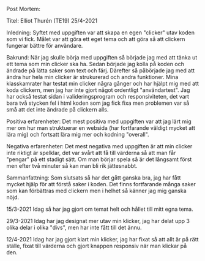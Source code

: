 Post Mortem:

Titel: Elliot Thurén (TE19) 25/4-2021

Inledning:
Syftet med uppgiften var att skapa en egen "clicker" utav koden som vi fick.
Målet var att göra ett eget tema och att göra så att clickern fungerar bättre för användare.

Bakrund:
När jag skulle börja med uppgiften så började jag med att tänka ut ett tema som min clicker ska ha.
Sedan började jag kolla på koden och ändrade på lätta saker som text och färj.
Därefter så påbörjade jag med att ändra hur hela min clicker är strukurerad och andra funktioner.
Mina klasskamrater har testat min clicker några gånger och har hjälpt mig med att koda clickern, men jag har inte gjort något ordentligt "användartest".
Jag har också testat sidan i valideringsprogram och responsiviteten, det vart bara två stycken fel i html koden som jag fick fixa men problemen var så små att det inte ändrade på clickern alls.

Positiva erfarenheter:
Det mest positiva med uppgiften var att jag lärt mig mer om hur man struktuerar en websida (har fortfarande väldigt mycket att lära mig) och fortsatt lära mig mer och kodning "overall".

Negativa erfarenheter:
Det mest negativa med uppgiften är att min clicker inte riktigt är spelklar, det var svårt att få till värderna så att man får "pengar" på ett stadigt sätt.
Om man börjar spela så är det långsamt först men efter två minuter så kan man bli rik jättesnabbt.

Sammanfattning:
Som slutsats så har det gått ganska bra, jag har fått mycket hjälp för att förstå saker i koden.
Det finns fortfarande många saker som kan förbättras med clickern men i helhet så känner jag mig ganska nöjd.



15/3-2021
Idag så har jag gjort om temat helt och hållet till mitt egna tema.

29/3-2021
Idag har jag designat mer utav min klicker, jag har delat upp 3 olika delar i olika "divs", men har inte fått till det ännu.

12/4-2021
Idag har jag gjort klart min klicker, jag har fixat så att allt är på rätt ställe, fixat till värderna och gjort knappen responsiv när man klickar på den.